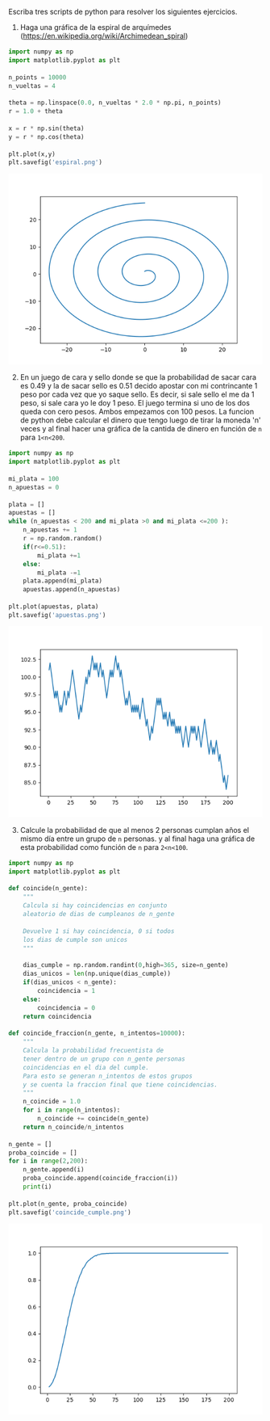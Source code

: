 Escriba tres scripts de python para resolver los siguientes ejercicios.

1. Haga una gráfica de la espiral de arquímedes (https://en.wikipedia.org/wiki/Archimedean_spiral)

```python
import numpy as np
import matplotlib.pyplot as plt

n_points = 10000
n_vueltas = 4

theta = np.linspace(0.0, n_vueltas * 2.0 * np.pi, n_points)
r = 1.0 + theta

x = r * np.sin(theta)
y = r * np.cos(theta)

plt.plot(x,y)
plt.savefig('espiral.png')
```
![espiral](espiral.png)

2. En un juego de cara y sello donde se que la probabilidad de sacar cara es 0.49 y la de sacar sello es 0.51 decido apostar
con mi contrincante 1 peso por cada vez que yo saque sello. Es decir, si sale sello el me da 1 peso, si sale cara yo le doy 1 peso.
El juego termina si uno de los dos queda con cero pesos. Ambos empezamos con 100 pesos. La funcion de python debe calcular el dinero que tengo luego de tirar la moneda 'n' veces y al final
hacer una gráfica de la cantida de dinero en función de `n` para `1<n<200`. 

```python
import numpy as np
import matplotlib.pyplot as plt

mi_plata = 100
n_apuestas = 0

plata = []
apuestas = []
while (n_apuestas < 200 and mi_plata >0 and mi_plata <=200 ):
    n_apuestas += 1 
    r = np.random.random()
    if(r<=0.51):
        mi_plata +=1
    else:
        mi_plata -=1
    plata.append(mi_plata)
    apuestas.append(n_apuestas)

plt.plot(apuestas, plata)
plt.savefig('apuestas.png')
```

![apuestas](apuestas.png)


3. Calcule la probabilidad de que al menos 2 personas cumplan años el mismo día entre un grupo de `n` personas.
y al final haga una gráfica de esta probabilidad como función de `n` para `2<n<100`.

```python
import numpy as np
import matplotlib.pyplot as plt

def coincide(n_gente):
    """
    Calcula si hay coincidencias en conjunto
    aleatorio de dias de cumpleanos de n_gente
    
    Devuelve 1 si hay coincidencia, 0 si todos
    los dias de cumple son unicos
    """

    dias_cumple = np.random.randint(0,high=365, size=n_gente)
    dias_unicos = len(np.unique(dias_cumple))
    if(dias_unicos < n_gente):
        coincidencia = 1
    else:
        coincidencia = 0
    return coincidencia

def coincide_fraccion(n_gente, n_intentos=10000):
    """
    Calcula la probabilidad frecuentista de
    tener dentro de un grupo con n_gente personas 
    coincidencias en el dia del cumple.
    Para esto se generan n_intentos de estos grupos
    y se cuenta la fraccion final que tiene coincidencias.
    """
    n_coincide = 1.0
    for i in range(n_intentos):
        n_coincide += coincide(n_gente)
    return n_coincide/n_intentos

n_gente = []
proba_coincide = []
for i in range(2,200):
    n_gente.append(i)
    proba_coincide.append(coincide_fraccion(i))
    print(i)

plt.plot(n_gente, proba_coincide)
plt.savefig('coincide_cumple.png')
```
![coincide](coincide_cumple.png)

